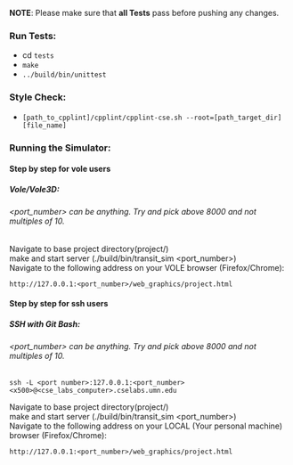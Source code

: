 **NOTE**: Please make sure that **all Tests** pass before pushing any changes. 

### Run Tests:

- cd `tests`
- `make`
- `../build/bin/unittest`

### Style Check:

- `[path_to_cpplint]/cpplint/cpplint-cse.sh --root=[path_target_dir] [file_name]`


### Running the Simulator:

#### Step by step for vole users

##### Vole/Vole3D:  
###### <port_number> can be anything. Try and pick above 8000 and not multiples of 10.  
Navigate to base project directory(project/)  
make and start server (./build/bin/transit_sim <port_number>)  
Navigate to the following address on your VOLE browser (Firefox/Chrome):
```
http://127.0.0.1:<port_number>/web_graphics/project.html
```
  
#### Step by step for ssh users
##### SSH with Git Bash:  
###### <port_number> can be anything. Try and pick above 8000 and not multiples of 10.  
```
ssh -L <port number>:127.0.0.1:<port_number> <x500>@<cse_labs_computer>.cselabs.umn.edu
```
Navigate to base project directory(project/)  
make and start server (./build/bin/transit_sim <port_number>)  
Navigate to the following address on your LOCAL (Your personal machine) browser (Firefox/Chrome):
```
http://127.0.0.1:<port_number>/web_graphics/project.html
```
